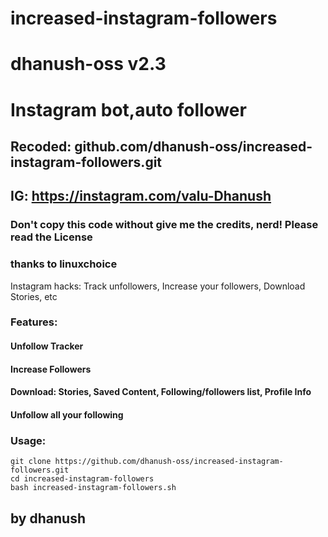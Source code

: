 # increased-instagram-followers
# dhanush-oss v2.3
# Instagram bot,auto follower
## Recoded: github.com/dhanush-oss/increased-instagram-followers.git
## IG: https://instagram.com/valu-Dhanush
### Don't copy this code without give me the credits, nerd! Please read the License 
### thanks to linuxchoice
Instagram hacks: Track unfollowers, Increase your followers, Download Stories, etc

### Features:
#### Unfollow Tracker
#### Increase Followers
#### Download: Stories, Saved Content, Following/followers list, Profile Info
#### Unfollow all your following


### Usage:
```
git clone https://github.com/dhanush-oss/increased-instagram-followers.git
cd increased-instagram-followers
bash increased-instagram-followers.sh
```

## by dhanush
